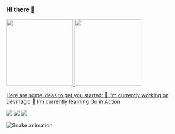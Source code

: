 ### Hi there 👋

<div>
<a href="https://github.com/seu-usuário-aqui">
<img height="180em" src="https://github-readme-stats.vercel.app/api/top-langs/?username=MateusNGF&layout=compact&langs_count=7&theme=dracula"/>
<img height="180em" src="https://github-readme-stats.vercel.app/api?username=MateusNGF&show_icons=true&theme=dracula&include_all_commits=true&count_private=true"/>
</div>

Here are some ideas to get you started:
🔭 I’m currently working on Devmagic
🌱 I’m currently learning Go in Action

<div>
<a href="https://www.youtube.com/channel/UCd7-ikr5WY2eMlkAkyo_CXg" target="_blank"><img src="https://img.shields.io/badge/YouTube-FF0000?style=for-the-badge&logo=youtube&logoColor=white" target="_blank"></a>
<a href = "mailto:mateus.n.gomes.f@gmail.com"><img src="https://img.shields.io/badge/Gmail-D14836?style=for-the-badge&logo=gmail&logoColor=white" target="_blank"></a>
<a href="https://www.linkedin.com/in/mateusnicolau" target="_blank"><img src="https://img.shields.io/badge/-LinkedIn-%230077B5?style=for-the-badge&logo=linkedin&logoColor=white" target="_blank"></a>   
</div>

![Snake animation](https://github.com/seu-usuário-aqui/seu-usuário-aqui/blob/output/github-contribution-grid-snake.svg)
